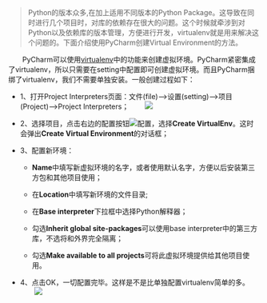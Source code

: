 
>Python的版本众多,在加上适用不同版本的Python Package。这导致在同时进行几个项目时，对库的依赖存在很大的问题。这个时候就牵涉到对Python以及依赖库的版本管理，方便进行开发，virtualenv就是用来解决这个问题的。下面介绍使用PyCharm创建Virtual Environment的方法。

　　PyCharm可以使用[virtualenv](https://virtualenv.pypa.io/en/latest/index.html)中的功能来创建虚拟环境。PyCharm紧密集成了virtualenv，所以只需要在setting中配置即可创建虚拟环境。而且PyCharm捆绑了virtualenv，我们不需要单独安装。一般创建过程如下：

* 1、打开Project Interpreters页面：文件(file)——>设置(setting)——>项目(Project)——>Project Interpreters；
　　![](http://ofcf9jxzt.bkt.clouddn.com/blog/pycharm/1.png)

* 2、选择项目，点击右边的配置按钮![配置](https://www.jetbrains.com/help/img/idea/cogwheel_framed.png)，选择**Create VirtualEnv**。这时会弹出**Create Virtual Environment**的对话框；

* 3、配置新环境：

    * **Name**中填写新虚拟环境的名字，或者使用默认名字，方便以后安装第三方包和其他项目使用；
    
    * 在**Location**中填写新环境的文件目录;
    
    * 在**Base interpreter**下拉框中选择Python解释器；
   
    * 勾选**Inherit global site-packages**可以使用base interpreter中的第三方库，不选将和外界完全隔离；
    
    * 勾选**Make available to all projects**可将此虚拟环境提供给其他项目使用。

* 4、点击OK，一切配置完毕。这样是不是比单独配置virtualenv简单的多。
　　![](http://ofcf9jxzt.bkt.clouddn.com/blog/pycharm/2.png)
    

